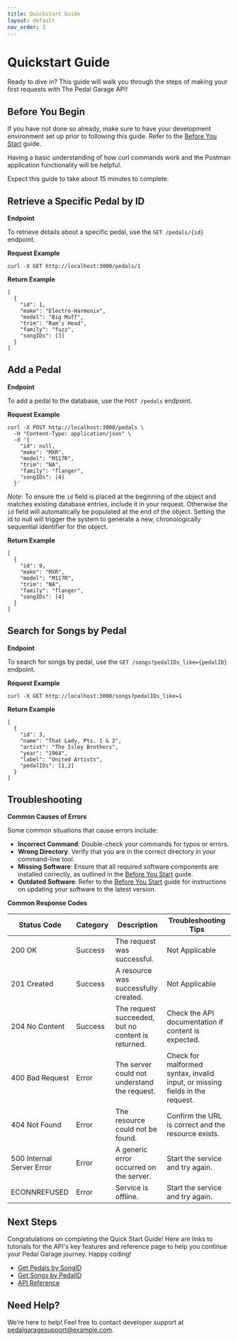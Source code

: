 ```yaml
---
title: Quickstart Guide
layout: default
nav_order: 3
---
```


# Quickstart Guide

Ready to dive in? This guide will walk you through the steps of making your first requests with The Pedal Garage API!

## Before You Begin

If you have not done so already, make sure to have your development environment set up prior to following this guide. Refer to the [Before You Start](pg-before-you-start.md) guide.

Having a basic understanding of how curl commands work and the Postman application functionality will be helpful.

Expect this guide to take about 15 minutes to complete.

## Retrieve a Specific Pedal by ID

**Endpoint**

To retrieve details about a specific pedal, use the `GET /pedals/{id}` endpoint.

**Request Example**

```shell
curl -X GET http://localhost:3000/pedals/1
```

**Return Example**

```shell
[
  {
    "id": 1, 
    "make": "Electro-Harmonix",
    "model": "Big Muff",
    "trim": "Ram's Head",
    "family": "fuzz",
    "songIDs": [3]
  }
]
```

## Add a Pedal

**Endpoint**

To add a pedal to the database, use the `POST /pedals` endpoint.

**Request Example**

```shell
curl -X POST http://localhost:3000/pedals \
  -H "Content-Type: application/json" \
  -d '{
    "id": null,
    "make": "MXR", 
    "model": "M117R", 
    "trim": "NA", 
    "family": "flanger", 
    "songIDs": [4]
  }'
```

*Note*: To ensure the `id` field is placed at the beginning of the object and matches existing database entries, include
it in your request. Otherwise the `id` field will automatically be populated at the end of the object. Setting the id
to null will trigger the system to generate a new, chronologically sequential identifier for the object.

**Return Example**

```shell
[
  {
    "id": 9,
    "make": "MXR",
    "model": "M117R",
    "trim": "NA",
    "family": "flanger",
    "songIDs": [4]
  }
]
```

## Search for Songs by Pedal

**Endpoint**

To search for songs by pedal, use the `GET /songs?pedalIDs_like={pedalID}` endpoint.

**Request Example**

```shell
curl -X GET http://localhost:3000/songs?pedalIDs_like=1
```

**Return Example**

```shell
[
  {
    "id": 3,
    "name": "That Lady, Pts. 1 & 2",
    "artist": "The Isley Brothers",
    "year": "1964",
    "label": "United Artists",
    "pedalIDs": [1,2]
  }
]
```

## Troubleshooting

**Common Causes of Errors**

Some common situations that cause errors include:

* **Incorrect Command**: Double-check your commands for typos or errors.
* **Wrong Directory**: Verify that you are in the correct directory in your command-line tool.
* **Missing Software**: Ensure that all required software components are installed correctly, as outlined in the [Before You Start](pg-before-you-start.md) guide.
* **Outdated Software**: Refer to the [Before You Start](pg-before-you-start.md) guide for instructions on updating your software to the latest version.

**Common Response Codes**

| Status Code      | Category       | Description | Troubleshooting Tips |
|------------------|----------------|-------------|----------------------|
| 200 OK           | Success        | The request was successful. | Not Applicable |
| 201 Created      | Success        | A resource was successfully created. | Not Applicable |
| 204 No Content   | Success        | The request succeeded, but no content is returned. | Check the API documentation if content is expected. |
| 400 Bad Request  | Error   | The server could not understand the request. | Check for malformed syntax, invalid input, or missing fields in the request. |
| 404 Not Found    | Error   | The resource could not be found. | Confirm the URL is correct and the resource exists. |
| 500 Internal Server Error | Error | A generic error occurred on the server. | Start the service and try again. |
| ECONNREFUSED | Error | Service is offline. | Start the service and try again. |

## Next Steps

 Congratulations on completing the Quick Start Guide! Here are links to tutorials for the API's key features and reference page to help you continue your Pedal Garage journey. Happy coding!

* [Get Pedals by SongID](tutorials/pg-tutorial-get-pedals-by-songID.md)
* [Get Songs by PedalID](tutorials/pg-tutorial-get-songs-by-pedalID.md)
* [API Reference](references/index.md)

## Need Help?

We’re here to help! Feel free to contact developer support at pedalgaragesupport@example.com.